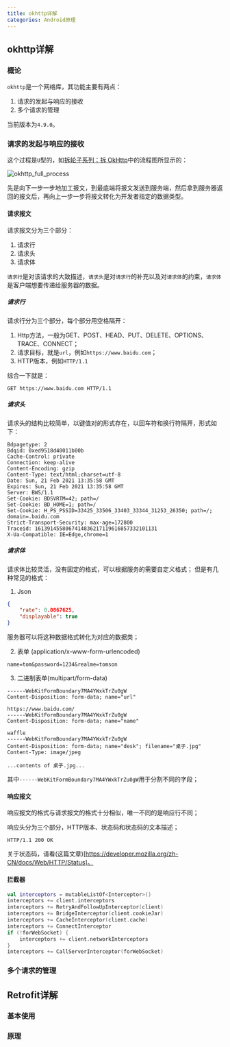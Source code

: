 ```yaml
---
title: okhttp详解
categories: Android原理
---
```


## okhttp详解

### 概论

`okhttp`是一个网络库，其功能主要有两点：

1. 请求的发起与响应的接收
2. 多个请求的管理

当前版本为`4.9.0`。

### 请求的发起与响应的接收

这个过程是`U`型的，如[拆轮子系列：拆 OkHttp](https://blog.piasy.com/2016/07/11/Understand-OkHttp/index.html)中的流程图所显示的：

![okhttp_full_process](https://cdn.ijkzen.tech/images/2021/02/21/okhttp_full_process.png)

先是向下一步一步地加工报文，到最底端将报文发送到服务端，然后拿到服务器返回的报文后，再向上一步一步将报文转化为开发者指定的数据类型。

#### 请求报文

请求报文分为三个部分：

1. 请求行
2. 请求头
3. 请求体

`请求行`是对该请求的大致描述，`请求头`是对`请求行`的补充以及对`请求体`的约束，`请求体`是客户端想要传递给服务器的数据。
##### 请求行
请求行分为三个部分，每个部分用空格隔开：
1. Http方法，一般为GET、POST、HEAD、PUT、DELETE、OPTIONS、TRACE、CONNECT；
2. 请求目标，就是`url`，例如`https://www.baidu.com`；
3. HTTP版本，例如`HTTP/1.1`

综合一下就是：
```
GET https://www.baidu.com HTTP/1.1
```
##### 请求头
请求头的结构比较简单，以键值对的形式存在，以回车符和换行符隔开，形式如下：
```
Bdpagetype: 2
Bdqid: 0xed9518d40011b00b
Cache-Control: private
Connection: keep-alive
Content-Encoding: gzip
Content-Type: text/html;charset=utf-8
Date: Sun, 21 Feb 2021 13:35:58 GMT
Expires: Sun, 21 Feb 2021 13:35:58 GMT
Server: BWS/1.1
Set-Cookie: BDSVRTM=42; path=/
Set-Cookie: BD_HOME=1; path=/
Set-Cookie: H_PS_PSSID=33425_33506_33403_33344_31253_26350; path=/; domain=.baidu.com
Strict-Transport-Security: max-age=172800
Traceid: 1613914558067414836217119616857332101131
X-Ua-Compatible: IE=Edge,chrome=1
```

##### 请求体
请求体比较灵活，没有固定的格式，可以根据服务的需要自定义格式；
但是有几种常见的格式：
1. Json
```json
{
	"rate": 0.0867625,
	"displayable": true
}
```
服务器可以将这种数据格式转化为对应的数据类；

2. 表单 (application/x-www-form-urlencoded)

```
name=tom&password=1234&realme=tomson
```

3. 二进制表单(multipart/form-data)

```
------WebKitFormBoundary7MA4YWxkTrZu0gW
Content-Disposition: form-data; name="url"

https://www.baidu.com/
------WebKitFormBoundary7MA4YWxkTrZu0gW
Content-Disposition: form-data; name="name"

waffle
------WebKitFormBoundary7MA4YWxkTrZu0gW
Content-Disposition: form-data; name="desk"; filename="桌子.jpg"
Content-Type: image/jpeg

...contents of 桌子.jpg...
```

其中`------WebKitFormBoundary7MA4YWxkTrZu0gW`用于分割不同的字段；

#### 响应报文

响应报文的格式与请求报文的格式十分相似，唯一不同的是响应行不同；

响应头分为三个部分，HTTP版本、状态码和状态码的文本描述；

```
HTTP/1.1 200 OK
```

关于状态码，请看(这篇文章)[https://developer.mozilla.org/zh-CN/docs/Web/HTTP/Status]。

#### 拦截器

```kotlin
val interceptors = mutableListOf<Interceptor>()
interceptors += client.interceptors
interceptors += RetryAndFollowUpInterceptor(client)
interceptors += BridgeInterceptor(client.cookieJar)
interceptors += CacheInterceptor(client.cache)
interceptors += ConnectInterceptor
if (!forWebSocket) {
    interceptors += client.networkInterceptors
}
interceptors += CallServerInterceptor(forWebSocket)
```



### 多个请求的管理

## Retrofit详解

### 基本使用

### 原理

